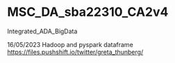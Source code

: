 # MSC_DA_sba22310_CA2v4
Integrated_ADA_BigData

16/05/2023
Hadoop and pyspark dataframe
https://files.pushshift.io/twitter/greta_thunberg/
